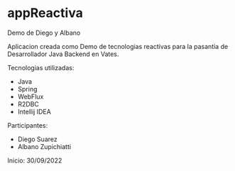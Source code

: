 # appReactiva
Demo de Diego y Albano

Aplicacion creada como Demo de tecnologias reactivas para la pasantia de Desarrollador Java Backend en Vates.

Tecnologias utilizadas:
  - Java
  - Spring
  - WebFlux
  - R2DBC
  - Intellij IDEA

Participantes:
  - Diego Suarez
  - Albano Zupichiatti
  
  Inicio: 30/09/2022
